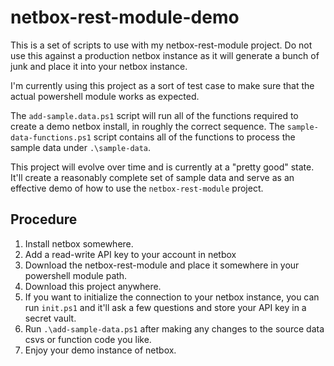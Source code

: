# netbox-rest-module-demo

This is a set of scripts to use with my netbox-rest-module project. Do not use this against a production netbox instance as it will generate a bunch of junk and place it into your netbox instance.

I'm currently using this project as a sort of test case to make sure that the actual powershell module works as expected.

The `add-sample.data.ps1` script will run all of the functions required to create a demo netbox install, in roughly the correct sequence. The `sample-data-functions.ps1` script contains all of the functions to process the sample data under `.\sample-data`.

This project will evolve over time and is currently at a "pretty good" state. It'll create a reasonably complete set of sample data and serve as an effective demo of how to use the `netbox-rest-module` project.

## Procedure

1. Install netbox somewhere.
2. Add a read-write API key to your account in netbox
3. Download the netbox-rest-module and place it somewhere in your powershell module path.
4. Download this project anywhere.
5. If you want to initialize the connection to your netbox instance, you can run `init.ps1` and it'll ask a few questions and store your API key in a secret vault.
6. Run `.\add-sample-data.ps1` after making any changes to the source data csvs or function code you like.
7. Enjoy your demo instance of netbox.

